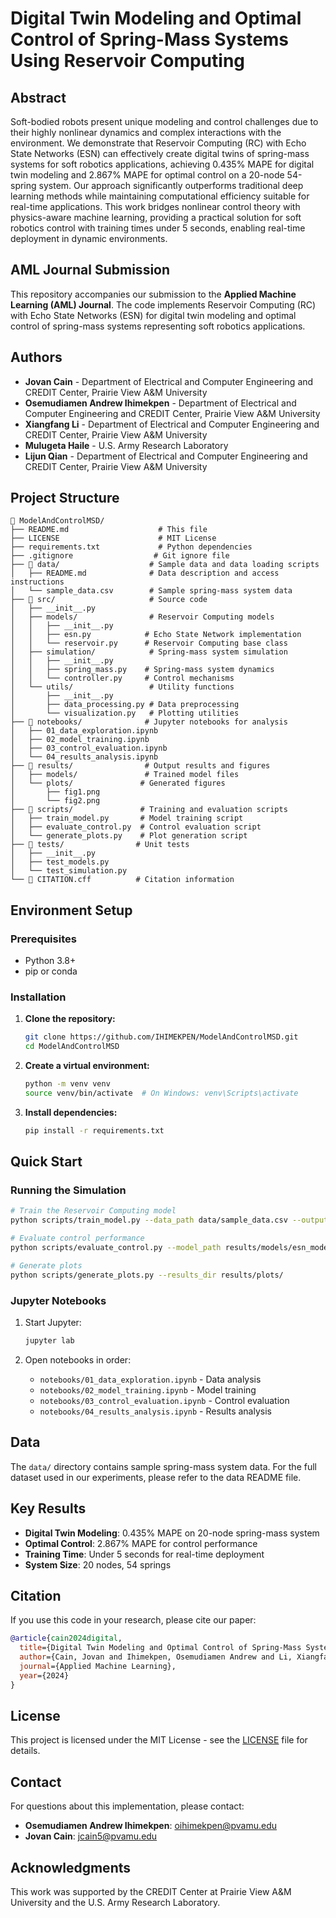 # Digital Twin Modeling and Optimal Control of Spring-Mass Systems Using Reservoir Computing

## Abstract

Soft-bodied robots present unique modeling and control challenges due to their highly nonlinear dynamics and complex interactions with the environment. We demonstrate that Reservoir Computing (RC) with Echo State Networks (ESN) can effectively create digital twins of spring-mass systems for soft robotics applications, achieving 0.435% MAPE for digital twin modeling and 2.867% MAPE for optimal control on a 20-node 54-spring system. Our approach significantly outperforms traditional deep learning methods while maintaining computational efficiency suitable for real-time applications. This work bridges nonlinear control theory with physics-aware machine learning, providing a practical solution for soft robotics control with training times under 5 seconds, enabling real-time deployment in dynamic environments.

## AML Journal Submission

This repository accompanies our submission to the **Applied Machine Learning (AML) Journal**. The code implements Reservoir Computing (RC) with Echo State Networks (ESN) for digital twin modeling and optimal control of spring-mass systems representing soft robotics applications.

## Authors

- **Jovan Cain** - Department of Electrical and Computer Engineering and CREDIT Center, Prairie View A&M University
- **Osemudiamen Andrew Ihimekpen** - Department of Electrical and Computer Engineering and CREDIT Center, Prairie View A&M University  
- **Xiangfang Li** - Department of Electrical and Computer Engineering and CREDIT Center, Prairie View A&M University
- **Mulugeta Haile** - U.S. Army Research Laboratory
- **Lijun Qian** - Department of Electrical and Computer Engineering and CREDIT Center, Prairie View A&M University

## Project Structure

```
📁 ModelAndControlMSD/
├── README.md                    # This file
├── LICENSE                      # MIT License
├── requirements.txt             # Python dependencies
├── .gitignore                  # Git ignore file
├── 📁 data/                    # Sample data and data loading scripts
│   ├── README.md              # Data description and access instructions
│   └── sample_data.csv        # Sample spring-mass system data
├── 📁 src/                     # Source code
│   ├── __init__.py
│   ├── models/                # Reservoir Computing models
│   │   ├── __init__.py
│   │   ├── esn.py            # Echo State Network implementation
│   │   └── reservoir.py      # Reservoir Computing base class
│   ├── simulation/            # Spring-mass system simulation
│   │   ├── __init__.py
│   │   ├── spring_mass.py    # Spring-mass system dynamics
│   │   └── controller.py     # Control mechanisms
│   └── utils/                 # Utility functions
│       ├── __init__.py
│       ├── data_processing.py # Data preprocessing
│       └── visualization.py   # Plotting utilities
├── 📁 notebooks/              # Jupyter notebooks for analysis
│   ├── 01_data_exploration.ipynb
│   ├── 02_model_training.ipynb
│   ├── 03_control_evaluation.ipynb
│   └── 04_results_analysis.ipynb
├── 📁 results/                # Output results and figures
│   ├── models/               # Trained model files
│   └── plots/               # Generated figures
│       ├── fig1.png
│       └── fig2.png
├── 📁 scripts/               # Training and evaluation scripts
│   ├── train_model.py       # Model training script
│   ├── evaluate_control.py  # Control evaluation script
│   └── generate_plots.py    # Plot generation script
├── 📁 tests/                # Unit tests
│   ├── __init__.py
│   ├── test_models.py
│   └── test_simulation.py
└── 📄 CITATION.cff          # Citation information
```

## Environment Setup

### Prerequisites

- Python 3.8+
- pip or conda

### Installation

1. **Clone the repository:**
   ```bash
   git clone https://github.com/IHIMEKPEN/ModelAndControlMSD.git
   cd ModelAndControlMSD
   ```

2. **Create a virtual environment:**
   ```bash
   python -m venv venv
   source venv/bin/activate  # On Windows: venv\Scripts\activate
   ```

3. **Install dependencies:**
   ```bash
   pip install -r requirements.txt
   ```

## Quick Start

### Running the Simulation

```bash
# Train the Reservoir Computing model
python scripts/train_model.py --data_path data/sample_data.csv --output_dir results/models/

# Evaluate control performance
python scripts/evaluate_control.py --model_path results/models/esn_model.pkl

# Generate plots
python scripts/generate_plots.py --results_dir results/plots/
```

### Jupyter Notebooks

1. Start Jupyter:
   ```bash
   jupyter lab
   ```

2. Open notebooks in order:
   - `notebooks/01_data_exploration.ipynb` - Data analysis
   - `notebooks/02_model_training.ipynb` - Model training
   - `notebooks/03_control_evaluation.ipynb` - Control evaluation
   - `notebooks/04_results_analysis.ipynb` - Results analysis

## Data

The `data/` directory contains sample spring-mass system data. For the full dataset used in our experiments, please refer to the data README file.

## Key Results

- **Digital Twin Modeling**: 0.435% MAPE on 20-node spring-mass system
- **Optimal Control**: 2.867% MAPE for control performance
- **Training Time**: Under 5 seconds for real-time deployment
- **System Size**: 20 nodes, 54 springs

## Citation

If you use this code in your research, please cite our paper:

```bibtex
@article{cain2024digital,
  title={Digital Twin Modeling and Optimal Control of Spring-Mass Systems Using Reservoir Computing},
  author={Cain, Jovan and Ihimekpen, Osemudiamen Andrew and Li, Xiangfang and Haile, Mulugeta and Qian, Lijun},
  journal={Applied Machine Learning},
  year={2024}
}
```

## License

This project is licensed under the MIT License - see the [LICENSE](LICENSE) file for details.

## Contact

For questions about this implementation, please contact:
- **Osemudiamen Andrew Ihimekpen**: oihimekpen@pvamu.edu
- **Jovan Cain**: jcain5@pvamu.edu

## Acknowledgments

This work was supported by the CREDIT Center at Prairie View A&M University and the U.S. Army Research Laboratory. 